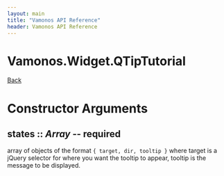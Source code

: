 ```yaml
---
layout: main
title: "Vamonos API Reference"
header: Vamonos API Reference
---
```



Vamonos.Widget.QTipTutorial
===========================

[Back](index.html)


Constructor Arguments
=====================

## **states** :: *Array* -- **required**

array of objects of the format `{ target, dir, tooltip }` where target is a jQuery selector for where you want the tooltip to appear, tooltip is the message to be displayed.



